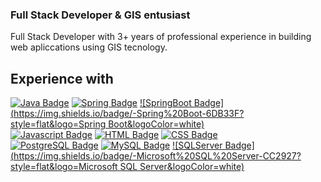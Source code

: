 ### Full Stack Developer & GIS entusiast

Full Stack Developer with 3+ years of professional experience in building web apliccations using GIS tecnology.<br>


## Experience with
[![Java Badge](https://img.shields.io/badge/-Java-007396?style=flat&logo=Java&logoColor=white)]()
[![Spring Badge](https://img.shields.io/badge/-Spring-6DB33F?style=flat&logo=Spring&logoColor=white)]()
[![SpringBoot Badge](https://img.shields.io/badge/-Spring%20Boot-6DB33F?style=flat&logo=Spring Boot&logoColor=white)]()
<br>
[![Javascript Badge](https://img.shields.io/badge/-Javascript-F7DF1E?style=flat&logo=Javascript&logoColor=white)]()
[![HTML Badge](https://img.shields.io/badge/-HTML-E34F26?style=flat&logo=HTML5&logoColor=white)]()
[![CSS Badge](https://img.shields.io/badge/-CSS-1572B6?style=flat&logo=CSS3&logoColor=white)]()
<br>
[![PostgreSQL Badge](https://img.shields.io/badge/-PostgreSQL-169E1?style=flat&logo=PostgreSQL&logoColor=white)]()
[![MySQL Badge](https://img.shields.io/badge/-MySQL-4479A1?style=flat&logo=MySQL&logoColor=white)]()
[![SQLServer Badge](https://img.shields.io/badge/-Microsoft%20SQL%20Server-CC2927?style=flat&logo=Microsoft SQL Server&logoColor=white)]()
